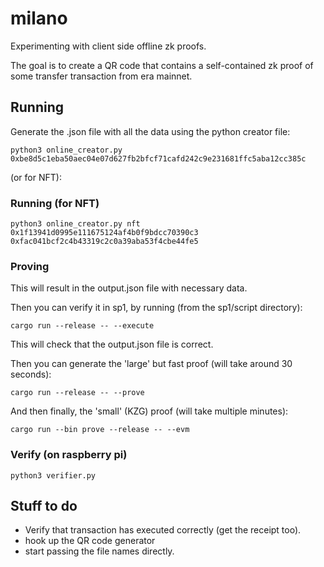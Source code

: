 # milano

Experimenting with client side offline zk proofs.


The goal is to create a QR code that contains a self-contained zk proof of some transfer transaction from era mainnet.





## Running

Generate the .json file with all the data using the python creator file:

```shell
python3 online_creator.py 0xbe8d5c1eba50aec04e07d627fb2bfcf71cafd242c9e231681ffc5aba12cc385c
```

(or for NFT):
### Running (for NFT)

```shell
python3 online_creator.py nft 0x1f13941d0995e111675124af4b0f9bdcc70390c3 0xfac041bcf2c4b43319c2c0a39aba53f4cbe44fe5
```

### Proving

This will result in the output.json file with necessary data.

Then you can verify it in sp1, by running (from the sp1/script directory):

```shell
cargo run --release -- --execute
```

This will check that the output.json file is correct.

Then you can generate the 'large' but fast proof (will take around 30 seconds):

```shell
cargo run --release -- --prove 
```

And then finally, the 'small' (KZG) proof (will take multiple minutes):

```shell
cargo run --bin prove --release -- --evm
```

### Verify (on raspberry pi)

```shell
python3 verifier.py
```

## Stuff to do

* Verify that transaction has executed correctly (get the receipt too).
* hook up the QR code generator
* start passing the file names directly.